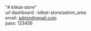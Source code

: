 "# kitkat-store" 
<br>
url dashboard : kitkat-store/admin_area
<br>
email: admin@gmail.com
<br>
pass: 123456
